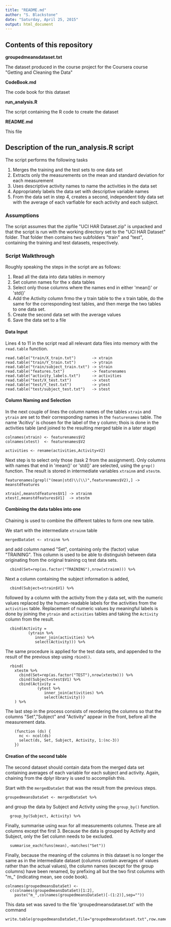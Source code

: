 ```yaml
---
title: "README.md"
author: "S. Blackstone"
date: "Saturday, April 25, 2015"
output: html_document
---
```

## Contents of this repository

**groupedmeansdataset.txt**

The dataset produced in the course project for the Coursera course "Getting and Cleaning the Data"

**CodeBook.md**

The code book for this dataset

**run_analysis.R**

The script containing the R code to create the dataset

**README.md**

This file


## Description of the run_analysis.R script

The script performs the following tasks

1. Merges the training and the test sets to one data set
2. Extracts only the measurements on the mean and standard deviation for each measurement
3. Uses descriptive activity names to name the activities in the data set
4. Appropriately labels the data set with descriptive variable names
5. From the data set in step 4, creates a second, independent tidy data set with the average of each varfiable for each activity and each subject.

### Assumptions
The script assumes that the zipfile "UCI HAR Dataset.zip" is unpacked and that the script is run with the working directory set to the "UCI HAR Dataset" folder. That folder then contains two subfolders "train" and "test", containing the training and test datasets, respectively.

### Script Walkthrough
Roughly speaking the steps in the script are as follows:

1. Read all the data into data tables in memory
2. Set column names for the x data tables
3. Select only those columns where the names end in either 'mean()' or 'std()'
4. Add the Activity column frmo the y train table to the x train table, do the same for the corresponding test tables, and then merge the two tables to one data set.
5. Create the second data set with the average values
6. Save the data set to a file

#### **Data Input**
Lines 4 to 11 in the script read all relevant data files into memory with the `read.table` function.
```{r}
read.table("train/X_train.txt")       -> xtrain
read.table("train/Y_train.txt")       -> ytrain
read.table("train/subject_train.txt") -> strain
read.table("features.txt")            -> featurenames
read.table("activity_labels.txt")     -> activities
read.table("test/X_test.txt")         -> xtest
read.table("test/Y_test.txt")         -> ytest
read.table("test/subject_test.txt")   -> stest
```

#### **Column Naming and Selection**
In the next couple of lines the column names of the tables `xtrain` and `ytrain` are set to their corresponding names in the `featurenames` table. The name 'Acitivy' is chosen for the label of the y column; thois is done in the activities table (and joined to the resulting merged table in a later stage)


```{r}
colnames(xtrain) <- featurenames$V2
colnames(xtest)  <- featurenames$V2

activities <- rename(activities,Activity=V2)
```

Next step is to select only those (task 2 from the assignment). Only columns with names that end in 'mean()' or 'std()' are selected, using the `grep()` function. The result is stored in intermediate variables `xtrainm` and `xtestm`.

```{r}
featurenames[grepl("(mean|std)\\(\\)",featurenames$V2),] -> meanstdfeatures

xtrain[,meanstdfeatures$V1] -> xtrainm
xtest[,meanstdfeatures$V1]  -> xtestm
```

#### **Combining the data tables into one**
Chaining is used to combine the different tables to form one new table.  

We start with the intermediate `xtrainm` table
```{r}
mergedDataSet <- xtrainm %>%
```
and add column named "Set", containing only the (factor) value "TRAINING". This column is used to be able to distinguish between data originating from the original training cq test data sets.
```{r}
  cbind(Set=rep(as.factor("TRAINING"),nrow(xtrainm))) %>%
```
Next a column containing the subject information is added,
```{r}  
  cbind(Subject=strain$V1) %>% 
```
followed by a column with the activity from the y data set, with the numeric values replaced by the human-readable labels for the activities from the `activities` table. Replacement of numeric values by meaningful labels is done by joining the `ytrain` and `activities` tables and taking the `Activity` column from the result.
```{r}
  cbind(Activity = 
          (ytrain %>%
             inner_join(activities) %>%
             select(Activity))) %>% 
```
The same procedure is applied for the test data sets, and appended to the result of the previous step using `rbind()`.
```{r}
  rbind(
    xtestm %>%
      cbind(Set=rep(as.factor("TEST"),nrow(xtestm))) %>%  
      cbind(Subject=stest$V1) %>% 
      cbind(Activity = 
              (ytest %>%
                 inner_join(activities) %>%
                 select(Activity))) 
    ) %>% 
```
The last step in the process consists of reordering the columns so that the columns "Set","Subject" and "Activity" appear in the front, before all the measurement data. 
```{r}
    (function (ds) {
      nc <- ncol(ds)
      select(ds, Set, Subject, Activity, 1:(nc-3))
    })
```

#### **Creation of the second table**
The second dataset should contain data from the merged data set containing averages of each variable for each subject and activity. Again, chaining from the dplyr library is used to accomplish this.

Start with the `mergedDataSet` that was the result from the previous steps.
```{r}
groupedmeansDataSet <- mergedDataSet %>%
```
and group the data by Subject and Activity using the `group_by()` function.
```{r}
  group_by(Subject, Activity) %>%
```
Finally, summarise using `mean` for all measurements columns. These are all columns except the first 3. Because the data is grouped by Activity and Subject, only the Set column needs to be excluded.
```{r}
  summarise_each(funs(mean),-matches("Set"))
```

Finally, because the meaning of the columns in this dataset is no longer the same as in the intermediate dataset (columns contain averages of values rather than the actual values), the column names (except for the group columns) have been renamed, by prefixing all but the two first columns with "m_" (indicating mean, see code book).

```{r}
colnames(groupedmeansDataSet) <- 
  c(colnames(groupedmeansDataSet)[1:2],
    paste("m_",colnames(groupedmeansDataSet)[-(1:2)],sep=""))
```

This data set was saved to the file 'groupedmeansdataset.txt' with the command
```{r}
write.table(groupedmeansDataSet,file="groupedmeansdataset.txt",row.names=FALSE)
```

